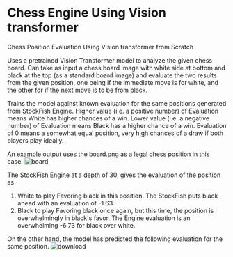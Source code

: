 # Chess Engine Using Vision transformer
Chess Position Evaluation Using Vision transformer from Scratch

Uses a pretrained Vision Transformer model to analyze the given chess board.
Can take as input a chess board image with white side at bottom and black at the top (as a standard board image)
and evaluate the two results from the given position, one being if the immediate move is for white, and the other
for if the next move is to be from black.

Trains the model against known evaluation for the same positions generated from StockFish Engine.
Higher value (i.e. a positive number) of Evaluation means White has higher chances of a win.
Lower value (i.e. a negative number) of Evaluation means Black has a higher chance of a win.
Evaluation of 0 means a somewhat equal position, very high chances of a draw if both players play ideally.

An example output uses the board.png as a legal chess position in this case.
![board](https://github.com/user-attachments/assets/782f135c-67f7-4ced-a68e-7401be74c6cf)


The StockFish Engine at a depth of 30, gives the evaluation of the position as
1. White to play
  Favoring black in this position.
  The StockFish puts black ahead with an evaluation of -1.63.
3. Black to play
  Favoring black once again, but this time, the position is overwhelmingly in black's favor.
  The Engine evaluation is an overwhelming -6.73 for black over white.

On the other hand, the model has predicted the following evaluation for the same position.
![download](https://github.com/user-attachments/assets/b541abe6-69e9-4a60-acda-340c19e5040d)
